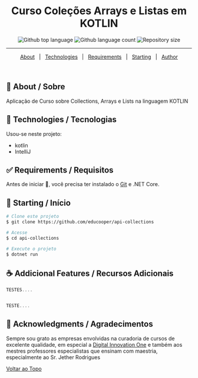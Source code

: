 <h1 align="center">Curso Coleções Arrays e Listas em KOTLIN</h1>
<p align="center">

<p align="center">
  <img alt="Github top language" src="https://img.shields.io/github/languages/top/educooper/api-collections?color=green"> 
  <img alt="Github language count" src="https://img.shields.io/github/languages/count/educooper/api-collections?color=56BEB8">
 <img alt="Repository size" src="https://img.shields.io/github/repo-size/educooper/api-collections?color=56BEB8">



<hr>


<p align="center">
  <a href="#dart-about">About</a> &#xa0; | &#xa0; 
  <!-- <a href="#sparkles-features">Features</a> &#xa0; | &#xa0; -->
  <a href="#rocket-technologies">Technologies</a> &#xa0; | &#xa0;
  <a href="#white_check_mark-requirements">Requirements</a> &#xa0; | &#xa0;
  <a href="#checkered_flag-starting">Starting</a> &#xa0; | &#xa0;
  <!-- <a href="#memo-license">License</a> &#xa0; | &#xa0; -->
  <a href="https://github.com/educooper" target="_blank">Author</a>
</p>
<br>

## :dart: About / Sobre ##

Aplicação de Curso sobre Collections, Arrays e Lists na linguagem KOTLIN

## :rocket: Technologies / Tecnologias ##

Usou-se neste projeto:

- kotlin
- IntelliJ

## :white_check_mark: Requirements / Requisitos ##

Antes de iniciar :checkered_flag:, você precisa ter instalado o [Git](https://git-scm.com) e .NET Core.

## :checkered_flag: Starting / Início ##

```bash
# Clone este projeto
$ git clone https://github.com/educooper/api-collections

# Acesse
$ cd api-collections

# Execute o projeto
$ dotnet run
```

## :coffee: Addicional Features / Recursos Adicionais

```kotlin
TESTES....


TESTE....

```

## :pray: Acknowledgments / Agradecimentos

Sempre sou grato as empresas envolvidas na curadoria de cursos de excelente qualidade, em especial a [Digital Innovation One](https://.web.dio.me) e também aos mestres professores especialistas que ensinam com maestria, especialmente ao Sr. Jether Rodrigues 

<a href="#top">Voltar ao Topo</a>

